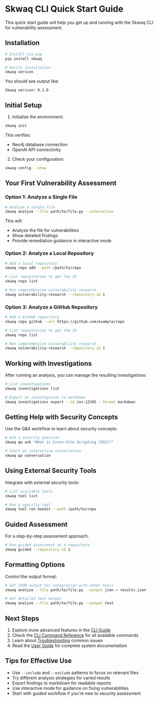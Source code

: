 # Skwaq CLI Quick Start Guide

This quick start guide will help you get up and running with the Skwaq CLI for vulnerability assessment.

## Installation

```bash
# Install via pip
pip install skwaq

# Verify installation
skwaq version
```

You should see output like:
```
Skwaq version: 0.1.0
```

## Initial Setup

1. Initialize the environment:

```bash
skwaq init
```

This verifies:
- Neo4j database connection
- OpenAI API connectivity

2. Check your configuration:

```bash
skwaq config --show
```

## Your First Vulnerability Assessment

### Option 1: Analyze a Single File

```bash
# Analyze a single file
skwaq analyze --file path/to/file.py --interactive
```

This will:
- Analyze the file for vulnerabilities
- Show detailed findings
- Provide remediation guidance in interactive mode

### Option 2: Analyze a Local Repository

```bash
# Add a local repository
skwaq repo add --path /path/to/repo

# List repositories to get the ID
skwaq repo list

# Run comprehensive vulnerability research
skwaq vulnerability-research --repository-id 1
```

### Option 3: Analyze a GitHub Repository

```bash
# Add a GitHub repository
skwaq repo github --url https://github.com/example/repo

# List repositories to get the ID
skwaq repo list

# Run comprehensive vulnerability research
skwaq vulnerability-research --repository-id 1
```

## Working with Investigations

After running an analysis, you can manage the resulting investigations:

```bash
# List investigations
skwaq investigations list

# Export an investigation to markdown
skwaq investigations export --id inv-12345 --format markdown
```

## Getting Help with Security Concepts

Use the Q&A workflow to learn about security concepts:

```bash
# Ask a security question
skwaq qa ask "What is Cross-Site Scripting (XSS)?"

# Start an interactive conversation
skwaq qa conversation
```

## Using External Security Tools

Integrate with external security tools:

```bash
# List available tools
skwaq tool list

# Run a specific tool
skwaq tool run bandit --path /path/to/repo
```

## Guided Assessment

For a step-by-step assessment approach:

```bash
# Run guided assessment on a repository
skwaq guided --repository-id 1
```

## Formatting Options

Control the output format:

```bash
# Get JSON output for integration with other tools
skwaq analyze --file path/to/file.py --output json > results.json

# Get detailed text output
skwaq analyze --file path/to/file.py --output text
```

## Next Steps

1. Explore more advanced features in the [CLI Guide](./cli_guide.md)
2. Check the [CLI Command Reference](./cli_command_reference.md) for all available commands
3. Learn about [Troubleshooting](./troubleshooting.md) common issues
4. Read the [User Guide](./user_guide.md) for complete system documentation

## Tips for Effective Use

- Use `--include` and `--exclude` patterns to focus on relevant files
- Try different analysis strategies for varied results
- Export findings to markdown for readable reports
- Use interactive mode for guidance on fixing vulnerabilities
- Start with guided workflow if you're new to security assessment